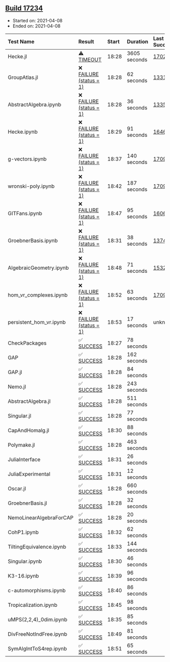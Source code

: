 ## [Build 17234](https://oscarci.mathematik.uni-kl.de/job/oscar/17234/)

* Started on: 2021-04-08
* Ended on: 2021-04-08

| Test Name    | Result | Start | Duration | Last Success | First Failure |
|:-------------|:-------|:------|:---------|:-------------|:--------------|
| Hecke.jl | ⚠ [TIMEOUT](https://oscarci.mathematik.uni-kl.de/job/oscar/17234/artifact/logs/build-17234/Hecke.jl.log) | 18:28 | 3605 seconds | [17022](https://oscarci.mathematik.uni-kl.de/job/oscar/17022/) | [17023](https://oscarci.mathematik.uni-kl.de/job/oscar/17023/) |
| GroupAtlas.jl | ❌ [FAILURE (status = 1)](https://oscarci.mathematik.uni-kl.de/job/oscar/17234/artifact/logs/build-17234/GroupAtlas.jl.log) | 18:28 | 62 seconds | [13311](https://oscarci.mathematik.uni-kl.de/job/oscar/13311/) | [13312](https://oscarci.mathematik.uni-kl.de/job/oscar/13312/) |
| AbstractAlgebra.ipynb | ❌ [FAILURE (status = 1)](https://oscarci.mathematik.uni-kl.de/job/oscar/17234/artifact/logs/build-17234/AbstractAlgebra.ipynb.log) | 18:28 | 36 seconds | [13355](https://oscarci.mathematik.uni-kl.de/job/oscar/13355/) | [13356](https://oscarci.mathematik.uni-kl.de/job/oscar/13356/) |
| Hecke.ipynb | ❌ [FAILURE (status = 1)](https://oscarci.mathematik.uni-kl.de/job/oscar/17234/artifact/logs/build-17234/Hecke.ipynb.log) | 18:29 | 91 seconds | [16463](https://oscarci.mathematik.uni-kl.de/job/oscar/16463/) | [16464](https://oscarci.mathematik.uni-kl.de/job/oscar/16464/) |
| g-vectors.ipynb | ❌ [FAILURE (status = 1)](https://oscarci.mathematik.uni-kl.de/job/oscar/17234/artifact/logs/build-17234/g-vectors.ipynb.log) | 18:37 | 140 seconds | [17099](https://oscarci.mathematik.uni-kl.de/job/oscar/17099/) | [17100](https://oscarci.mathematik.uni-kl.de/job/oscar/17100/) |
| wronski-poly.ipynb | ❌ [FAILURE (status = 1)](https://oscarci.mathematik.uni-kl.de/job/oscar/17234/artifact/logs/build-17234/wronski-poly.ipynb.log) | 18:42 | 187 seconds | [17098](https://oscarci.mathematik.uni-kl.de/job/oscar/17098/) | [17099](https://oscarci.mathematik.uni-kl.de/job/oscar/17099/) |
| GITFans.ipynb | ❌ [FAILURE (status = 1)](https://oscarci.mathematik.uni-kl.de/job/oscar/17234/artifact/logs/build-17234/GITFans.ipynb.log) | 18:47 | 95 seconds | [16068](https://oscarci.mathematik.uni-kl.de/job/oscar/16068/) | [16069](https://oscarci.mathematik.uni-kl.de/job/oscar/16069/) |
| GroebnerBasis.ipynb | ❌ [FAILURE (status = 1)](https://oscarci.mathematik.uni-kl.de/job/oscar/17234/artifact/logs/build-17234/GroebnerBasis.ipynb.log) | 18:31 | 38 seconds | [13748](https://oscarci.mathematik.uni-kl.de/job/oscar/13748/) | [13749](https://oscarci.mathematik.uni-kl.de/job/oscar/13749/) |
| AlgebraicGeometry.ipynb | ❌ [FAILURE (status = 1)](https://oscarci.mathematik.uni-kl.de/job/oscar/17234/artifact/logs/build-17234/AlgebraicGeometry.ipynb.log) | 18:48 | 71 seconds | [15322](https://oscarci.mathematik.uni-kl.de/job/oscar/15322/) | [15323](https://oscarci.mathematik.uni-kl.de/job/oscar/15323/) |
| hom_vr_complexes.ipynb | ❌ [FAILURE (status = 1)](https://oscarci.mathematik.uni-kl.de/job/oscar/17234/artifact/logs/build-17234/hom_vr_complexes.ipynb.log) | 18:52 | 63 seconds | [17099](https://oscarci.mathematik.uni-kl.de/job/oscar/17099/) | [17100](https://oscarci.mathematik.uni-kl.de/job/oscar/17100/) |
| persistent_hom_vr.ipynb | ❌ [FAILURE (status = 1)](https://oscarci.mathematik.uni-kl.de/job/oscar/17234/artifact/logs/build-17234/persistent_hom_vr.ipynb.log) | 18:53 | 17 seconds | unknown | unknown |
| CheckPackages | ✅ [SUCCESS](https://oscarci.mathematik.uni-kl.de/job/oscar/17234/artifact/logs/build-17234/CheckPackages.log) | 18:27 | 78 seconds |  |  |
| GAP | ✅ [SUCCESS](https://oscarci.mathematik.uni-kl.de/job/oscar/17234/artifact/logs/build-17234/GAP.log) | 18:28 | 162 seconds |  |  |
| GAP.jl | ✅ [SUCCESS](https://oscarci.mathematik.uni-kl.de/job/oscar/17234/artifact/logs/build-17234/GAP.jl.log) | 18:28 | 84 seconds |  |  |
| Nemo.jl | ✅ [SUCCESS](https://oscarci.mathematik.uni-kl.de/job/oscar/17234/artifact/logs/build-17234/Nemo.jl.log) | 18:28 | 243 seconds |  |  |
| AbstractAlgebra.jl | ✅ [SUCCESS](https://oscarci.mathematik.uni-kl.de/job/oscar/17234/artifact/logs/build-17234/AbstractAlgebra.jl.log) | 18:28 | 511 seconds |  |  |
| Singular.jl | ✅ [SUCCESS](https://oscarci.mathematik.uni-kl.de/job/oscar/17234/artifact/logs/build-17234/Singular.jl.log) | 18:28 | 77 seconds |  |  |
| CapAndHomalg.jl | ✅ [SUCCESS](https://oscarci.mathematik.uni-kl.de/job/oscar/17234/artifact/logs/build-17234/CapAndHomalg.jl.log) | 18:30 | 88 seconds |  |  |
| Polymake.jl | ✅ [SUCCESS](https://oscarci.mathematik.uni-kl.de/job/oscar/17234/artifact/logs/build-17234/Polymake.jl.log) | 18:28 | 463 seconds |  |  |
| JuliaInterface | ✅ [SUCCESS](https://oscarci.mathematik.uni-kl.de/job/oscar/17234/artifact/logs/build-17234/JuliaInterface.log) | 18:31 | 26 seconds |  |  |
| JuliaExperimental | ✅ [SUCCESS](https://oscarci.mathematik.uni-kl.de/job/oscar/17234/artifact/logs/build-17234/JuliaExperimental.log) | 18:31 | 12 seconds |  |  |
| Oscar.jl | ✅ [SUCCESS](https://oscarci.mathematik.uni-kl.de/job/oscar/17234/artifact/logs/build-17234/Oscar.jl.log) | 18:28 | 660 seconds |  |  |
| GroebnerBasis.jl | ✅ [SUCCESS](https://oscarci.mathematik.uni-kl.de/job/oscar/17234/artifact/logs/build-17234/GroebnerBasis.jl.log) | 18:28 | 32 seconds |  |  |
| NemoLinearAlgebraForCAP | ✅ [SUCCESS](https://oscarci.mathematik.uni-kl.de/job/oscar/17234/artifact/logs/build-17234/NemoLinearAlgebraForCAP.log) | 18:28 | 20 seconds |  |  |
| CohP1.ipynb | ✅ [SUCCESS](https://oscarci.mathematik.uni-kl.de/job/oscar/17234/artifact/logs/build-17234/CohP1.ipynb.log) | 18:32 | 62 seconds |  |  |
| TiltingEquivalence.ipynb | ✅ [SUCCESS](https://oscarci.mathematik.uni-kl.de/job/oscar/17234/artifact/logs/build-17234/TiltingEquivalence.ipynb.log) | 18:33 | 144 seconds |  |  |
| Singular.ipynb | ✅ [SUCCESS](https://oscarci.mathematik.uni-kl.de/job/oscar/17234/artifact/logs/build-17234/Singular.ipynb.log) | 18:30 | 46 seconds |  |  |
| K3-16.ipynb | ✅ [SUCCESS](https://oscarci.mathematik.uni-kl.de/job/oscar/17234/artifact/logs/build-17234/K3-16.ipynb.log) | 18:39 | 96 seconds |  |  |
| c-automorphisms.ipynb | ✅ [SUCCESS](https://oscarci.mathematik.uni-kl.de/job/oscar/17234/artifact/logs/build-17234/c-automorphisms.ipynb.log) | 18:40 | 86 seconds |  |  |
| Tropicalization.ipynb | ✅ [SUCCESS](https://oscarci.mathematik.uni-kl.de/job/oscar/17234/artifact/logs/build-17234/Tropicalization.ipynb.log) | 18:45 | 98 seconds |  |  |
| uMPS(2,2,4)_0dim.ipynb | ✅ [SUCCESS](https://oscarci.mathematik.uni-kl.de/job/oscar/17234/artifact/logs/build-17234/uMPS-2-2-4-_0dim.ipynb.log) | 18:35 | 85 seconds |  |  |
| DivFreeNotIndFree.ipynb | ✅ [SUCCESS](https://oscarci.mathematik.uni-kl.de/job/oscar/17234/artifact/logs/build-17234/DivFreeNotIndFree.ipynb.log) | 18:49 | 81 seconds |  |  |
| SymAlgIntToS4rep.ipynb | ✅ [SUCCESS](https://oscarci.mathematik.uni-kl.de/job/oscar/17234/artifact/logs/build-17234/SymAlgIntToS4rep.ipynb.log) | 18:51 | 65 seconds |  |  |
